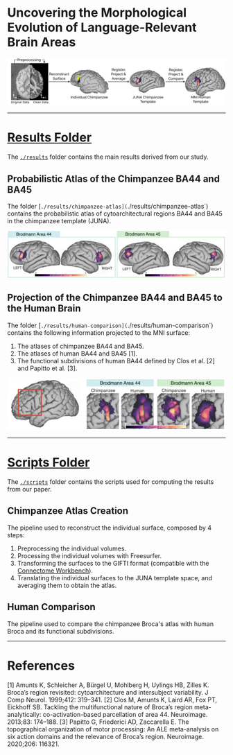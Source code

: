 # Uncovering the Morphological Evolution of Language-Relevant Brain Areas

![](./images/pipeline.png)

---

# [Results Folder](./results/)
The [`./results`](./results/) folder contains the main results derived from our study.

## Probabilistic Atlas of the Chimpanzee BA44 and BA45
The folder [`./results/chimpanzee-atlas](`./results/chimpanzee-atlas`) contains the probabilistic atlas of cytoarchitectural regions BA44 and BA45 in the chimpanzee template (JUNA).

![](./images/chimp-atlas.png)


## Projection of the Chimpanzee BA44 and BA45 to the Human Brain

The folder [`./results/human-comparison](`./results/human-comparison`) contains the following information projected to the MNI surface:
1. The atlases of chimpanzee BA44 and BA45.
2. The atlases of human BA44 and BA45 [1].
3. The functional subdivisions of human BA44 defined by Clos et al. [2] and Papitto et al. [3].

![](./images/comparison.png)


---


# [Scripts Folder](./scripts)
The [`./scripts`](./scripts/) folder contains the scripts used for computing the results from our paper.

## Chimpanzee Atlas Creation
The pipeline used to reconstruct the individual surface, composed by 4 steps:
1. Preprocessing the individual volumes.
2. Processing the individual volumes with Freesurfer.
3. Transforming the surfaces to the GIFTI format (compatible with the [Connectome Workbench](https://www.humanconnectome.org/software/connectome-workbench)).
4. Translating the individual surfaces to the JUNA template space, and averaging them to obtain the atlas.

## Human Comparison
The pipeline used to compare the chimpanzee Broca's atlas with human Broca and its functional subdivisions.

--- 

# References

[1] Amunts K, Schleicher A, Bürgel U, Mohlberg H, Uylings HB, Zilles K. Broca’s region revisited: cytoarchitecture and intersubject variability. J Comp Neurol. 1999;412: 319–341.
[2] Clos M, Amunts K, Laird AR, Fox PT, Eickhoff SB. Tackling the multifunctional nature of Broca’s region meta-analytically: co-activation-based parcellation of area 44. Neuroimage. 2013;83: 174–188.
[3] Papitto G, Friederici AD, Zaccarella E. The topographical organization of motor processing: An ALE meta-analysis on six action domains and the relevance of Broca’s region. Neuroimage. 2020;206: 116321.
